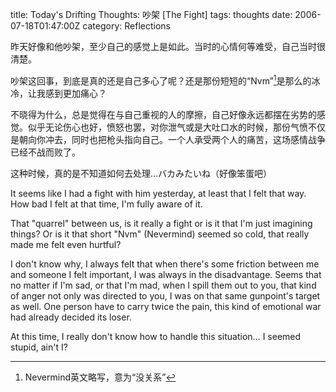 title: Today's Drifting Thoughts: 吵架 [The Fight]
tags: thoughts
date: 2006-07-18T01:47:00Z
category: Reflections

昨天好像和他吵架，至少自己的感觉上是如此。当时的心情何等难受，自己当时很清楚。

吵架这回事，到底是真的还是自己多心了呢？还是那份短短的“Nvm”[^1]是那么的冰冷，让我感到更加痛心？

不晓得为什么，总是觉得在与自己重视的人的摩擦，自己好像永远都摆在劣势的感觉。似乎无论伤心也好，愤怒也罢，对你泄气或是大吐口水的时候，那份气愤不仅是朝向你冲去，同时也把枪头指向自己。一个人承受两个人的痛苦，这场感情战争已经不战而败了。

这种时候，真的是不知道如何去处理…バカみたいね（好像笨蛋吧）

[^1]: Nevermind英文略写，意为“没关系”


It seems like I had a fight with him yesterday, at least that I felt that way. How bad I felt at that time, I'm fully aware of it.

That "quarrel" between us, is it really a fight or is it that I'm just imagining things? Or is it that short "Nvm" (Nevermind) seemed so cold, that really made me felt even hurtful?

I don't know why, I always felt that when there's some friction between me and someone I felt important, I was always in the disadvantage. Seems that no matter if I'm sad, or that I'm mad, when I spill them out to you, that kind of anger not only was directed to you, I was on that same gunpoint's target as well. One person have to carry twice the pain, this kind of emotional war had already decided its loser.

At this time, I really don't know how to handle this situation… I seemed stupid, ain't I?
